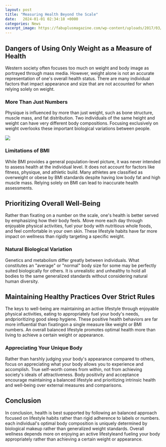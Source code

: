 ```yaml
---
layout: post
title: "Measuring Health Beyond the Scale"
date:   2024-01-01 02:34:18 +0000
categories: News
excerpt_image: https://fabuplusmagazine.com/wp-content/uploads/2017/03/Health.jpg
---
```

## Dangers of Using Only Weight as a Measure of Health
Western society often focuses too much on weight and body image as portrayed through mass media. However, weight alone is not an accurate representation of one's overall health status. There are many individual factors that impact appearance and size that are not accounted for when relying solely on weight.

### More Than Just Numbers 
 Physique is influenced by more than just weight, such as bone structure, muscle mass, and fat distribution. Two individuals of the same height and weight can have very different body compositions. Focusing exclusively on weight overlooks these important biological variations between people.


![](https://fabuplusmagazine.com/wp-content/uploads/2017/03/Health.jpg)
### Limitations of BMI
While BMI provides a general population-level picture, it was never intended to assess health at the individual level. It does not account for factors like fitness, physique, and athletic build. Many athletes are classified as overweight or obese by BMI standards despite having low body fat and high muscle mass. Relying solely on BMI can lead to inaccurate health assessments.

## Prioritizing Overall Well-Being
Rather than fixating on a number on the scale, one's health is better served by emphasizing how their body feels. Move more each day through enjoyable physical activities, fuel your body with nutritious whole foods, and feel comfortable in your own skin. These lifestyle habits have far more impact on wellness than rigidly targeting a specific weight. 

### Natural Biological Variation
Genetics and metabolism differ greatly between individuals. What constitutes an "average" or "normal" body size for some may be perfectly suited biologically for others. It is unrealistic and unhealthy to hold all bodies to the same generalized standards without considering natural human diversity.

## Maintaining Healthy Practices Over Strict Rules
The keys to well-being are maintaining an active lifestyle through enjoyable physical activities, eating to appropriately fuel your body's needs, andprioritizing good sleep hygiene. These positive health behaviors are far more influential than fixatingon a single measure like weight or BMI numbers. An overall balanced lifestyle promotes optimal health more than living to achieve a certain weight or appearance.

### Appreciating Your Unique Body
Rather than harshly judging your body's appearance compared to others, focus on appreciating what your body allows you to experience and accomplish. True self-worth comes from within, not from achieving society's ideals of attractiveness. Body positivity and acceptance encourage maintaining a balanced lifestyle and prioritizing intrinsic health and well-being over external measures and comparisons.

## Conclusion
In conclusion, health is best supported by following an balanced approach focused on lifestyle habits rather than rigid adherence to labels or numbers. each individual's optimal body composition is uniquely determined by biological makeup rather than generalized weight standards. Overall wellness depends more on enjoying an active lifestyleand fueling your body appropriately rather than achieving a certain weight or appearance.